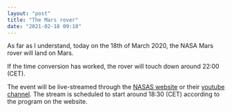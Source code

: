 ```yaml
---
layout: "post"
title: "The Mars rover"
date: "2021-02-18 09:18"
---
```

As far as I understand, today on the 18th of March 2020, the NASA Mars rover will land on Mars.

If the time conversion has worked, the rover will touch down around 22:00 (CET).

The event will be live-streamed through the [NASAS website](https://www.nasa.gov/nasalive) or their [youtube channel](https://www.youtube.com/watch?v=gm0b_ijaYMQ). The stream is scheduled to start around 18:30 (CET) according to the program on the website.
